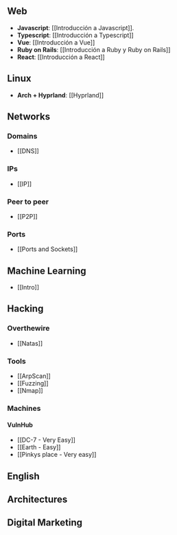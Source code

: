 ## Web
- **Javascript**: [[Introducción a Javascript]].
- **Typescript**: [[Introducción a Typescript]]
- **Vue**: [[Introducción a Vue]]
- **Ruby on Rails**: [[Introducción a Ruby y Ruby on Rails]]
- **React**: [[Introducción a React]]

## Linux
- **Arch + Hyprland**: [[Hyprland]]

## Networks
### Domains
- [[DNS]]
### IPs
- [[IP]]
### Peer to peer
- [[P2P]]
### Ports
- [[Ports and Sockets]]

## Machine Learning
- [[Intro]]

## Hacking
### Overthewire
- [[Natas]]
### Tools
- [[ArpScan]]
- [[Fuzzing]]
- [[Nmap]]

### Machines
#### VulnHub
- [[DC-7 - Very Easy]]
- [[Earth - Easy]]
- [[Pinkys place - Very easy]]

## English
## Architectures
## Digital Marketing
